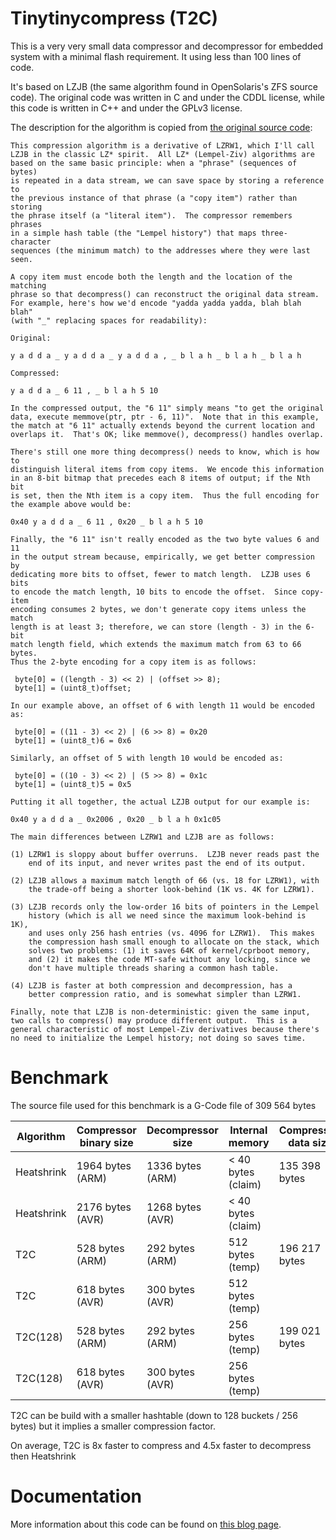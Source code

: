 # Tinytinycompress (T2C)

This is a very very small data compressor and decompressor for embedded system with a minimal flash requirement.
It using less than 100 lines of code.


It's based on LZJB (the same algorithm found in OpenSolaris's ZFS source code).
The original code was written in C and under the CDDL license, while this code is written in C++ and under the GPLv3 license.

The description for the algorithm is copied from [the original source code](https://web.archive.org/web/20120608132900/http://src.opensolaris.org/source/xref/onnv/onnv-gate/usr/src/uts/common/os/compress.c):
```
This compression algorithm is a derivative of LZRW1, which I'll call
LZJB in the classic LZ* spirit.  All LZ* (Lempel-Ziv) algorithms are
based on the same basic principle: when a "phrase" (sequences of bytes)
is repeated in a data stream, we can save space by storing a reference to
the previous instance of that phrase (a "copy item") rather than storing
the phrase itself (a "literal item").  The compressor remembers phrases
in a simple hash table (the "Lempel history") that maps three-character
sequences (the minimum match) to the addresses where they were last seen.

A copy item must encode both the length and the location of the matching
phrase so that decompress() can reconstruct the original data stream.
For example, here's how we'd encode "yadda yadda yadda, blah blah blah"
(with "_" replacing spaces for readability):

Original:

y a d d a _ y a d d a _ y a d d a , _ b l a h _ b l a h _ b l a h

Compressed:

y a d d a _ 6 11 , _ b l a h 5 10

In the compressed output, the "6 11" simply means "to get the original
data, execute memmove(ptr, ptr - 6, 11)".  Note that in this example,
the match at "6 11" actually extends beyond the current location and
overlaps it.  That's OK; like memmove(), decompress() handles overlap.

There's still one more thing decompress() needs to know, which is how to
distinguish literal items from copy items.  We encode this information
in an 8-bit bitmap that precedes each 8 items of output; if the Nth bit
is set, then the Nth item is a copy item.  Thus the full encoding for
the example above would be:

0x40 y a d d a _ 6 11 , 0x20 _ b l a h 5 10

Finally, the "6 11" isn't really encoded as the two byte values 6 and 11
in the output stream because, empirically, we get better compression by
dedicating more bits to offset, fewer to match length.  LZJB uses 6 bits
to encode the match length, 10 bits to encode the offset.  Since copy-item
encoding consumes 2 bytes, we don't generate copy items unless the match
length is at least 3; therefore, we can store (length - 3) in the 6-bit
match length field, which extends the maximum match from 63 to 66 bytes.
Thus the 2-byte encoding for a copy item is as follows:

 byte[0] = ((length - 3) << 2) | (offset >> 8);
 byte[1] = (uint8_t)offset;

In our example above, an offset of 6 with length 11 would be encoded as:

 byte[0] = ((11 - 3) << 2) | (6 >> 8) = 0x20
 byte[1] = (uint8_t)6 = 0x6

Similarly, an offset of 5 with length 10 would be encoded as:

 byte[0] = ((10 - 3) << 2) | (5 >> 8) = 0x1c
 byte[1] = (uint8_t)5 = 0x5

Putting it all together, the actual LZJB output for our example is:

0x40 y a d d a _ 0x2006 , 0x20 _ b l a h 0x1c05

The main differences between LZRW1 and LZJB are as follows:

(1) LZRW1 is sloppy about buffer overruns.  LZJB never reads past the
    end of its input, and never writes past the end of its output.

(2) LZJB allows a maximum match length of 66 (vs. 18 for LZRW1), with
    the trade-off being a shorter look-behind (1K vs. 4K for LZRW1).

(3) LZJB records only the low-order 16 bits of pointers in the Lempel
    history (which is all we need since the maximum look-behind is 1K),
    and uses only 256 hash entries (vs. 4096 for LZRW1).  This makes
    the compression hash small enough to allocate on the stack, which
    solves two problems: (1) it saves 64K of kernel/cprboot memory,
    and (2) it makes the code MT-safe without any locking, since we
    don't have multiple threads sharing a common hash table.

(4) LZJB is faster at both compression and decompression, has a
    better compression ratio, and is somewhat simpler than LZRW1.

Finally, note that LZJB is non-deterministic: given the same input,
two calls to compress() may produce different output.  This is a
general characteristic of most Lempel-Ziv derivatives because there's
no need to initialize the Lempel history; not doing so saves time.
```


# Benchmark

The source file used for this benchmark is a G-Code file of 309 564 bytes

|  Algorithm  | Compressor binary size | Decompressor size | Internal memory    | Compressed data size |
|-------------|------------------------|-------------------|--------------------|----------------------|
| Heatshrink  | 1964 bytes (ARM)       | 1336 bytes (ARM)  | < 40 bytes (claim) | 135 398 bytes        |
| Heatshrink  | 2176 bytes (AVR)       | 1268 bytes (AVR)  | < 40 bytes (claim) |                      |
| T2C         | 528 bytes (ARM)        | 292 bytes (ARM)   | 512 bytes (temp)   | 196 217 bytes        |
| T2C         | 618 bytes (AVR)        | 300 bytes (AVR)   | 512 bytes (temp)   |                      |
| T2C(128)    | 528 bytes (ARM)        | 292 bytes (ARM)   | 256 bytes (temp)   | 199 021 bytes        |
| T2C(128)    | 618 bytes (AVR)        | 300 bytes (AVR)   | 256 bytes (temp)   |                      |

T2C can be build with a smaller hashtable (down to 128 buckets / 256 bytes) but it implies a smaller compression factor.

On average, T2C is 8x faster to compress and 4.5x faster to decompress then Heatshrink


# Documentation

More information about this code can be found on [this blog page](https://blog.cyril.by/en/software/tinytinycompressor-t2c).